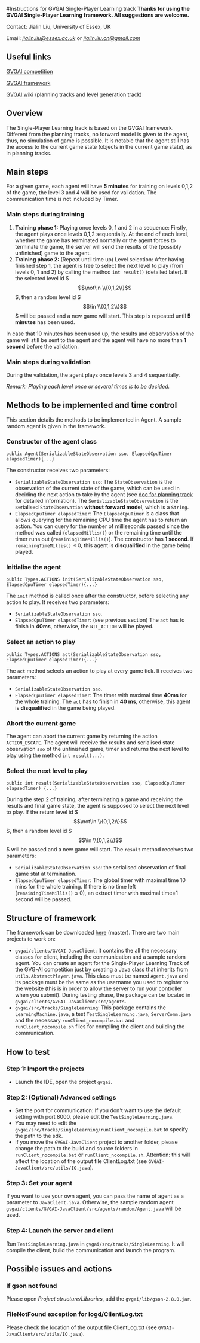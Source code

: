 #Instructions for GVGAI Single-Player Learning track
**Thanks for using the GVGAI Single-Player Learning framework. All suggestions are welcome.**

Contact: Jialin Liu, University of Essex, UK

Email: *jialin.liu@essex.ac.uk* or *jialin.liu.cn@gmail.com*

## Useful links
[GVGAI competition](http://www.gvgai.net/)

[GVGAI framework](https://github.com/EssexUniversityMCTS/gvgai)

[GVGAI wiki](https://github.com/EssexUniversityMCTS/gvgai/wiki) (planning tracks and level generation track)

## Overview
The Single-Player Learning track is based on the GVGAI framework. Different from the planning tracks, no forward model is given to the agent, thus, no simulation of game is possible. It is notable that the agent still has the access to the current game state (objects in the current game state), as in planning tracks.

## Main steps
For a given game, each agent will have **5 minutes** for training on levels 0,1,2 of the game, the level 3 and 4 will be used for validation. The communication time is not included by Timer.
### Main steps during training
1. **Training phase 1:** Playing once levels 0, 1 and 2 in a sequence: Firstly, the agent plays once levels 0,1,2 sequentially. At the end of each level, whether the game has terminated normally or the agent forces to terminate the game, the server will send the results of the (possibly unfinished) game to the agent.
2. **Training phase 2:** (Repeat until time up) Level selection: After having finished step 1, the agent is free to select the next level to play (from levels 0, 1 and 2) by calling the method `int result()` (detailed later). If the selected level id $$$\not\in \\{0,1,2\\}$$$, then a random level id $$$\in \\{0,1,2\\}$$$ will be passed and a new game will start. This step is repeated until **5 minutes** has been used.

In case that 10 minutes has been used up, the results and observation of the game will still be sent to the agent and the agent will have no more than **1 second** before the validation.

### Main steps during validation
During the validation, the agent plays once levels 3 and 4 sequentially.

*Remark: Playing each level once or several times is to be decided.*

## Methods to be implemented and time control
This section details the methods to be implemented in Agent.
A sample random agent is given in the framework.
### Constructor of the agent class
    public Agent(SerializableStateObservation sso, ElapsedCpuTimer elapsedTimer){...}
The constructor receives two parameters:

* `SerializableStateObservation sso`: The `StateObservation` is the observation of the current state of the game, which can be used in deciding the next action to take by the agent (see [doc for planning track](https://github.com/EssexUniversityMCTS/gvgai/wiki/Creating-Controllers) for detailed information). The `SerializableStateObservation` is the serialised `StateObservation` **without forward model**, which is a `String`.
* `ElapsedCpuTimer elapsedTimer`: The `ElapsedCpuTimer` is a class that allows querying for the remaining CPU time the agent has to return an action. You can query for the number of milliseconds passed since the method was called (`elapsedMillis()`) or the remaining time until the timer runs out (`remainingTimeMillis()`).
The constructor has **1 second**. If `remainingTimeMillis()` ≤ 0, this agent is **disqualified** in the game being played.

### Initialise the agent
    public Types.ACTIONS init(SerializableStateObservation sso, ElapsedCpuTimer elapsedTimer){...}
The `init` method is called once after the constructor, before selecting any action to play. It receives two parameters:

* `SerializableStateObservation sso`.
* `ElapsedCpuTimer elapsedTimer`: (see previous section) The `act` has to finish in **40ms**, otherwise, the `NIL_ACTION` will be played.

### Select an action to play
    public Types.ACTIONS act(SerializableStateObservation sso, ElapsedCpuTimer elapsedTimer){...}
The `act` method selects an action to play at every game tick. It receives two parameters:

* `SerializableStateObservation sso`.
* `ElapsedCpuTimer elapsedTimer`: The timer with maximal time **40ms** for the whole training. The `act` has to finish in **40 ms**, otherwise, this agent is **disqualified** in the game being played.

### Abort the current game
The agent can abort the current game by returning the action `ACTION_ESCAPE`. The agent will receive the results and serialised state observation `sso` of the unfinished game, timer and returns the next level to play using the method `int result(...)`.

### Select the next level to play
    public int result(SerializableStateObservation sso, ElapsedCpuTimer elapsedTimer) {...}
During the step 2 of training, after terminating a game and receiving the results and final game state, the agent is supposed to select the next level to play. If the return level id $$$\not\in \\{0,1,2\\}$$$, then a random level id $$$\in \\{0,1,2\\}$$$ will be passed and a new game will start. The `result` method receives two parameters:

* `SerializableStateObservation sso`: the serialised observation of final game stat at termination.
* `ElapsedCpuTimer elapsedTimer`: The global timer with maximal time 10 mins for the whole training. If there is no time left (`remainingTimeMillis()` ≤ 0), an extract timer with maximal time=1 second will be passed.

## Structure of framework
The framework can be downloaded [here](https://github.com/EssexUniversityMCTS/gvgai) (master). There are two main projects to work on:

* `gvgai/clients/GVGAI-JavaClient`: It contains the all the necessary classes for client, including the communication and a sample random agent. You can create an agent for the Single-Player Learning Track of the GVG-AI competition just by creating a Java class that inherits from `utils.AbstractPlayer.java`. This class must be named `Agent.java` and its package must be the same as the username you used to register to the website (this is in order to allow the server to run your controller when you submit). 
During testing phase, the package can be located in `gvgai/clients/GVGAI-JavaClient/src/agents`.
* `gvgai/src/tracks/SingleLearning`: This package contains the `LearningMachine.java`, a test `TestSingleLearning.java`, `ServerComm.java` and the necessary `runClient_nocompile.bat` and `runClient_nocompile.sh` files for compiling the client and building the communication.

## How to test
### Step 1: Import the projects
* Launch the IDE, open the project `gvgai`.

### Step 2: (Optional) Advanced settings
* Set the port for communication: If you don't want to use the default setting with port 8000, please edit the `TestSingleLearning.java`.
* You may need to edit the `gvgai/src/tracks/SingleLearning/runClient_nocompile.bat` to specify the path to the sdk.
* If you move the `GVGAI-JavaClient` project to another folder, please change the path to the build and source folders in `runClient_nocompile.bat` or `runClient_nocompile.sh`. Attention: this will affect the location of the output file ClientLog.txt (see `GVGAI-JavaClient/src/utils/IO.java`).

### Step 3: Set your agent
If you want to use your own agent, you can pass the name of agent as a parameter to `JavaClient.java`. Otherwise, the sample random agent `gvgai/clients/GVGAI-JavaClient/src/agents/random/Agent.java` will be used.

### Step 4: Launch the server and client
Run `TestSingleLearning.java` in `gvgai/src/tracks/SingleLearning`. It will compile the client, build the communication and launch the program.


## Possible issues and actions
### If gson not found
Please open *Project structure/Libraries*, add the `gvgai/lib/gson-2.8.0.jar`. 
### FileNotFound exception for logd/ClientLog.txt
Please check the location of the output file ClientLog.txt (see `GVGAI-JavaClient/src/utils/IO.java`).